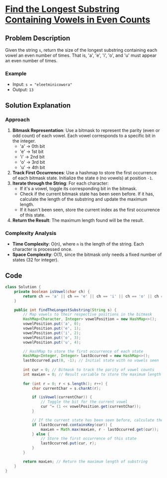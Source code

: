 # [Find the Longest Substring Containing Vowels in Even Counts](https://leetcode.com/problems/find-the-longest-substring-containing-vowels-in-even-counts/description/?envType=daily-question&envId=2024-09-15)

## Problem Description
Given the string `s`, return the size of the longest substring containing each vowel an even number of times. That is, 'a', 'e', 'i', 'o', and 'u' must appear an even number of times.

### Example
- Input: `s = "eleetminicowora"`
- Output: `13`

## Solution Explanation

### Approach
1. **Bitmask Representation**: Use a bitmask to represent the parity (even or odd count) of each vowel. Each vowel corresponds to a specific bit in the integer.
   - 'a' → 0th bit
   - 'e' → 1st bit
   - 'i' → 2nd bit
   - 'o' → 3rd bit
   - 'u' → 4th bit
2. **Track First Occurrences**: Use a hashmap to store the first occurrence of each bitmask state. Initialize the state `0` (no vowels) at position `-1`.
3. **Iterate through the String**: For each character:
   - If it's a vowel, toggle its corresponding bit in the bitmask.
   - Check if the current bitmask state has been seen before. If it has, calculate the length of the substring and update the maximum length.
   - If it hasn't been seen, store the current index as the first occurrence of this state.
4. **Return the Result**: The maximum length found will be the result.

### Complexity Analysis
- **Time Complexity**: O(n), where `n` is the length of the string. Each character is processed once.
- **Space Complexity**: O(1), since the bitmask only needs a fixed number of states (32 for integer).

## Code
```java
class Solution {
    private boolean isVowel(char ch) {
        return ch == 'a' || ch == 'e' || ch == 'i' || ch == 'o' || ch == 'u';
    }

    public int findTheLongestSubstring(String s) {
        // Map vowels to their respective positions in the bitmask
        HashMap<Character, Integer> vowelPosition = new HashMap<>();
        vowelPosition.put('a', 0);
        vowelPosition.put('e', 1);
        vowelPosition.put('i', 2);
        vowelPosition.put('o', 3);
        vowelPosition.put('u', 4);

        // HashMap to store the first occurrence of each state
        HashMap<Integer, Integer> lastOccurred = new HashMap<>();
        lastOccurred.put(0, -1); // Initial state with no vowels seen
        
        int cur = 0; // Bitmask to track the parity of vowel counts
        int maxLen = 0; // Result variable to store the maximum length
        
        for (int r = 0; r < s.length(); r++) {
            char currentChar = s.charAt(r);

            if (isVowel(currentChar)) {
                // Toggle the bit for the current vowel
                cur ^= (1 << vowelPosition.get(currentChar));
            }

            // If the current state has been seen before, calculate the length
            if (lastOccurred.containsKey(cur)) {
                maxLen = Math.max(maxLen, r - lastOccurred.get(cur));
            } else {
                // Store the first occurrence of this state
                lastOccurred.put(cur, r);
            }
        }

        return maxLen; // Return the maximum length of substring
    }
}
